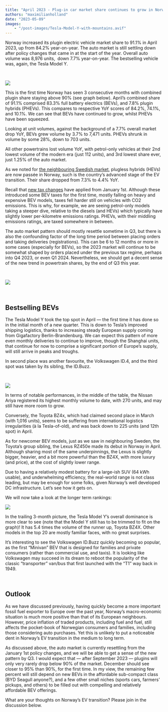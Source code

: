 ```yaml
---
title: "April 2023 - Plug-in car market share continues to grow in Norway"
authors: "maximilianholland"
date: "2023-05-09"
images: 
    - "/post-images/Tesla-Model-Y-with-mountains.avif"
---
```


Norway increased its plugin electric vehicle market share to 91.1% in April 2023, up from 84.2% year-on-year. The auto market is still settling down after policy changes that came in at the start of the year. Overall auto volume was 8,976 units,  down 7.7% year-on-year. The bestselling vehicle was, again, the Tesla Model Y.

 

![](post-images/April-2023-Norway-Passenger-Auto-Registrations.avif)

This is the first time Norway has seen 3 consecutive months with combined plugin share staying above 90% (see graph below). April’s combined share of 91.1% comprised 83.3% full battery electrics (BEVs), and 7.8% plugin hybrids (PHEVs). This compares to respective YoY scores of 84.2%, 74.1%, and 10.1%. We can see that BEVs have continued to grow, whilst PHEVs have been squeezed.

Looking at unit volumes, against the background of a 7.7% overall market drop YoY, BEVs grew volume by 3.7% to 7,471 units. PHEVs shrunk in volume by some 28%, down to 703 units.

All other powertrains lost volume YoY, with petrol-only vehicles at their 2nd lowest volume of the modern era (just 112 units), and 3rd lowest share ever, just 1.25% of the auto market.

As we noted for [the neighbouring Swedish market](/2023/05/08/april-2023-bevs-dominated-car-sales-in-sweden/), plugless hybrids (HEVs) are now passée in Norway, such is the country’s advanced stage of the EV transition. Their share dropped from 7.3% to 4.4% YoY.

Recall that [new tax changes](/2023/01/05/ev-sales-in-norway-explode-ahead-of-policy-changes/) have applied from January 1st. Although these introduced some BEV taxes for the first time, mostly falling on heavy and expensive BEV models, taxes fell harder still on vehicles with CO2 emissions. This is why, for example, we are seeing petrol-only models taking a steeper dive, relative to the diesels (and HEVs) which typically have slightly lower per-kilometre emissions ratings. PHEVs, with their middling emissions ratings, are taxed somewhere in between.

The auto market pattern should mostly resettle sometime in Q3, but there is also the confounding factor of the long time period between placing orders and taking deliveries (registrations). This can be 6 to 12 months or more in some cases (especially for BEVs), so the 2023 market will continue to be somewhat shaped by orders placed under the previous tax regime, perhaps into Q4 2023, or even Q1 2024. Nevertheless, we should get a decent sense of the new trend in powertrain shares, by the end of Q3 this year.

 

![](post-images/April-2023-Norway-Monthly-Powertrain-Market-Share.avif)

 

## Bestselling BEVs

The Tesla Model Y took the top spot in April — the first time it has done so in the initial month of a new quarter. This is down to Tesla’s improved shipping logistics, thanks to increasing steady European supply coming from Gigafactory Berlin-Brandenburg. We can expect this pattern of more even monthly deliveries to continue to improve, though the Shanghai units, that continue for now to comprise a significant portion of Europe’s supply, will still arrive in peaks and troughs.

In second place was another favourite, the Volkswagen ID.4, and the third spot was taken by its sibling, the ID.Buzz.

 

![](post-images/Norway-BEVs-April-23.avif)

In terms of notable performances, in the middle of the table, the Nissan Ariya registered its highest monthly volume to date, with 270 units, and may still have more room to grow.

Conversely, the Toyota BZ4x, which had claimed second place in March (with 1,016 units), seems to be suffering from international logistics irregularities (à la Tesla-of-old), and was back down to 225 units (and 12th spot) in April.

As for newcomer BEV models, just as we saw in neighbouring Sweden, the Toyota’s group sibling, the Lexus RZ450e made its debut in Norway in April. Although sharing most of the same underpinnings, the Lexus is slightly bigger, heavier, and a bit more powerful than the BZ4X, with more luxury (and price), at the cost of slightly lower range.

Due to having a relatively modest battery for a large-ish SUV (64 kWh usable), and underwhelming efficiency, the real-world range is not class leading, but may be enough for some folks, given Norway’s well developed DC infrastructure. Let’s see how it gets on.

We will now take a look at the longer term rankings:

![](post-images/Norway-BEVs-April-23-Trailing-Qtr.avif)

In the trailing 3-month picture, the Tesla Model Y’s overall dominance is more clear to see (note that the Model Y still has to be trimmed to fit on the graph)! It has 5.4 times the volume of the runner up, Toyota BZ4X. Other models in the top 20 are mostly familiar faces, with no great surprises.

It’s interesting to see the Volkswagen ID.Buzz quickly becoming so popular, as the first “Minivan” BEV that is designed for families and private consumers (rather than commercial use, and taxis). It is looking like Volkswagen may succeed in its dream to reboot the popularity of the classic “transporter” van/bus that first launched with the “T1” way back in 1949.

 

## Outlook

As we have discussed previously, having quickly become a more important fossil fuel exporter to Europe over the past year, Norway’s macro-economic situation is much more positive than that of its European neighbours. However, price inflation of traded products, including fuel and fuel, still affects the pocket-book of Norwegian consumers and families, including those considering auto purchases. Yet this is unlikely to put a noticeable dent in Norway’s EV transition in the medium to long term.

As discussed above, the auto market is currently resettling from the January 1st policy changes, and we will be able to get a sense of the new pattern by Q3. I would expect that — after September 2023 — plugins will only very rarely drop below 90% of the market. December should see closer to 95% than 90%, for the first time. In my view, the remaining few percent will still depend on new BEVs in the affordable sub-compact class (BYD Seagull anyone?), and a few other small niches (sports cars, farmers’ pickups, and others) to be filled out with compelling and relatively affordable BEV offerings.

What are your thoughts on Norway’s EV transition? Please join in the discussion below.
